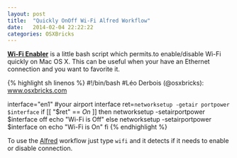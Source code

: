 ```yaml
---
layout: post
title:  "Quickly OnOff Wi-Fi Alfred Workflow"
date:   2014-02-04 22:22:22
categories: OSXBricks
---
```


**[Wi-Fi Enabler](http://inft.ly/QEv3ieV)** is a little bash script which permits.to enable/disable Wi-Fi quickly on Mac OS X. This can be useful when your have an Ethernet connection and you want to favorite it.

{% highlight sh linenos %}
#!/bin/bash
#Léo Derbois (@osxbricks): www.osxbricks.com

interface="en1" #your airport interface
ret=`networksetup -getair
portpower $interface`
if [[ "$ret" == *On* ]]
then
    networksetup -setairportpower $interface off
    echo "Wi-Fi is Off"
else
    networksetup -setairportpower $interface on
    echo "Wi-Fi is On"
fi
{% endhighlight %}


To use the [Alfred](http://www.alfredapp.com) workflow just type `wifi` and it detects if it needs to enable or disable connection.

